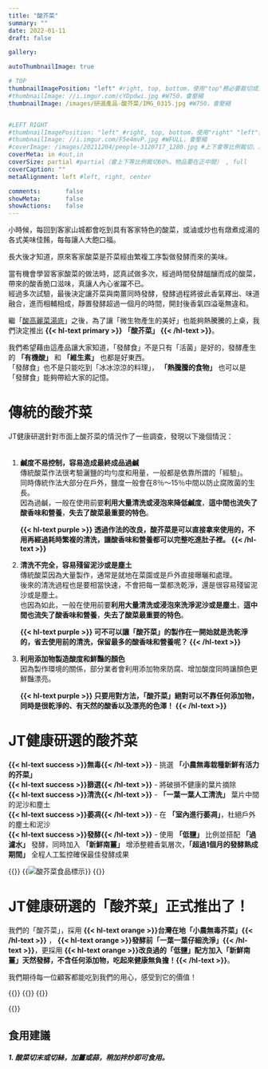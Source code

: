 ```yaml
---
title: "酸芥菜"
summary: ""
date: 2022-01-11
draft: false

gallery: 

autoThumbnailImage: true

# TOP
thumbnailImagePosition: "left" #right, top, bottom，使用"top"務必要裁切成寬度750，這樣才會正確顯示，其他用原尺寸即可
#thumbnailImage: //i.imgur.com/cYDpdwi.jpg #W750，會壓縮
thumbnailImage: /images/研選產品-酸芥菜/IMG_0315.jpg #W750，會壓縮


#LEFT RIGHT
#thumbnailImagePosition: "left" #right, top, bottom，使用"right" "left"務必要裁切成接近正方形，這樣才會正確顯示
#thumbnailImage: //i.imgur.com/F5e4mvP.jpg #WFULL，會壓縮
#coverImage: /images/20211204/people-3120717_1280.jpg #上下會等比例裁切，左右不變，WFULL
coverMeta: in #out,in
coverSize: partial #partial（會上下等比例裁切60%，物品要在正中間） , full
coverCaption: ""
metaAlignment: left #left, right, center

comments:       false
showMeta:       false
showActions:    false
---
```

小時候，每回到客家山城都會吃到具有客家特色的酸菜，或滷或炒也有燉煮成湯的各式美味佳餚，每每讓人大飽口福。
<!--more-->
長大後才知道，原來客家酸菜是芥菜經由繁複工序製做發酵而來的美味。

當有機會學習客家酸菜的做法時，認真試做多次，經過時間發酵醞釀而成的酸菜，帶來的酸香脆口滋味，真讓人內心雀躍不已。\
經過多次試驗，最後決定讓芥菜與南薑同時發酵，發酵過程將彼此香氣釋出、味道融合，進而相輔相成，靜置發酵超過一個月的時間，開封後香氣四溢毫無違和。

繼「[酸高麗菜湯底](/products/研選產品-酸高麗菜湯底/)」之後，為了讓「微生物產生的美好」也能夠熱騰騰的上桌，我們決定推出
**{{< hl-text primary >}}
「酸芥菜」
{{< /hl-text >}}**。

我們希望藉由這產品讓大家知道，「發酵食」不是只有「活菌」是好的，發酵產生的 **「有機酸」** 和 **「維生素」** 也都是好東西。\
「發酵食」也不是只能吃到「冰冰涼涼的料理」， **「熱騰騰的食物」** 也可以是「發酵食」能夠帶給大家的記憶。

# 傳統的酸芥菜
JT健康研選針對市面上酸芥菜的情況作了一些調查，發現以下幾個情況：
######
1. **鹹度不易控制，容易造成最終成品過鹹**\
   傳統酸菜作法很考驗灑鹽的均勻度和用量，一般都是依靠所謂的「經驗」。\
   同時傳統作法大部分在戶外，鹽度一般會在8％～15％中間以防止腐敗菌的生長。\
   因為過鹹，一般在使用前要**利用大量清洗或浸泡來降低鹹度**，**這中間也流失了酸香味和營養**，**失去了酸菜最重要的特色**。
   
   **{{< hl-text purple >}}
   透過作法的改良，酸芥菜是可以直接拿來使用的，不用再經過耗時繁複的清洗，讓酸香味和營養都可以完整吃進肚子裡。
   {{< /hl-text >}}**
   
2. **清洗不完全，容易殘留泥沙或是塵土**\
   傳統酸菜因為大量製作，通常是就地在菜園或是戶外直接曝曬和處理。\
   後來的清洗過程也是要相當快速，不會把每一葉都洗乾淨，還是很容易殘留泥沙或是塵土。\
   也因為如此，一般在使用前要**利用大量清洗或浸泡來洗淨泥沙或是塵土**，**這中間也流失了酸香味和營養**，**失去了酸菜最重要的特色**。

   **{{< hl-text purple >}}
   可不可以讓「酸芥菜」的製作在一開始就是洗乾淨的，省去使用前的清洗，保留最多的酸香味和營養呢？
   {{< /hl-text >}}**

3. **利用添加物製造酸度和鮮豔的顏色**\
   因為製作環境的關係，部分業者會利用添加物來防腐、增加酸度同時讓顏色更鮮豔漂亮。
   
   **{{< hl-text purple >}}
   只要用對方法，「酸芥菜」絕對可以不靠任何添加物，同時是很乾淨的、有天然的酸香以及漂亮的色澤！
   {{< /hl-text >}}**
   
# JT健康研選的酸芥菜

**{{< hl-text success >}}無毒{{< /hl-text >}}** - 挑選 **「小農無毒栽種新鮮有活力的芥菜」**\
**{{< hl-text success >}}篩選{{< /hl-text >}}** - 將破損不健康的葉片摘除\
**{{< hl-text success >}}清洗{{< /hl-text >}}** - **「一葉一葉人工清洗」** 葉片中間的泥沙和塵土\
**{{< hl-text success >}}萎凋{{< /hl-text >}}** - 在 **「室內進行萎凋」**，杜絕戶外的塵土和泥沙\
**{{< hl-text success >}}發酵{{< /hl-text >}}** - 使用 **「低鹽」** 比例並搭配 **「過濾水」** 發酵，同時加入 **「新鮮南薑」** 增添整體香氣層次，**「超過1個月的發酵熟成期間」** 全程人工監控確保最佳發酵成果

{{<image classes="clear">}}
{{<image classes="left nocaption fancybox fig-100" thumbnail-width="60%" thumbnail-height="60%" src="/images/食品標示/酸芥菜食品標示.jpg" title="酸芥菜食品標示" >}}
{{<image classes="clear">}}

# JT健康研選的「酸芥菜」正式推出了！
我們的「酸芥菜」，採用
**{{< hl-text orange >}}台灣在地「小農無毒芥菜」{{< /hl-text >}}**
，
**{{< hl-text orange >}}發酵前「一葉一葉仔細洗淨」{{< /hl-text >}}**，更採用
**{{< hl-text orange >}}改良過的「低鹽」配方加入「新鮮南薑」天然發酵，不含任何添加物，吃起來健康無負擔！{{< /hl-text >}}**。

我們期待每一位顧客都能吃到我們的用心，感受到它的價值！

{{<image classes="fancybox fig-50" thumbnail-width="100%" thumbnail-height="100%" src="/images/研選產品-酸芥菜/IMG_0312.jpg" title="" >}}
{{<image classes="fancybox fig-50" thumbnail-width="85%" thumbnail-height="85%" src="/images/研選產品-酸芥菜/IMG_0317.jpg" title="" >}}
{{<image classes="fancybox fig-50" thumbnail-width="85%" thumbnail-height="85%" src="/images/研選產品-酸芥菜/IMG_0318.jpg" title="" >}}

{{<image classes="clear">}}
## 食用建議
##### 1. 酸菜切末或切絲，加薑或蒜，稍加拌炒即可食用。